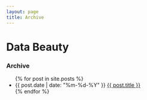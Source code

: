 ```yaml
---
layout: page
title: Archive
---
```


<div class="archive-list">
	<h1>Data Beauty</h1>
	<p>
	  <h3>Archive</h3>
	</p>
	<ul class="listing">
		{% for post in site.posts %}
		<li class="listing-item">
		  <time datetime="{{ post.date | date: "%m-%d-%Y" }}">{{ post.date | date: "%m-%d-%Y" }}</time>
		  <a href="{{ post.url }}" class="title">{{ post.title }}</a>
		</li>
		{% endfor %}
	</ul>
</div>
